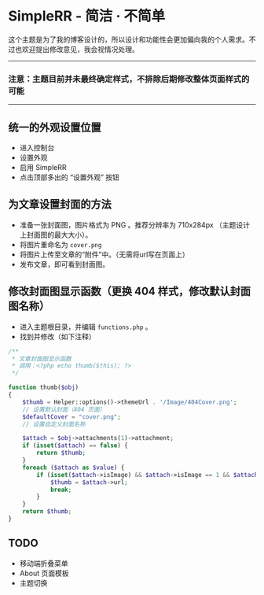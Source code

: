 # SimpleRR - 简洁 · 不简单

这个主题是为了我的博客设计的，所以设计和功能性会更加偏向我的个人需求。不过也欢迎提出修改意见，我会视情况处理。

---

### 注意：主题目前并未最终确定样式，不排除后期修改整体页面样式的可能

---

## 统一的外观设置位置
- 进入控制台
- 设置外观
- 启用 SimpleRR
- 点击顶部多出的 “设置外观” 按钮

## 为文章设置封面的方法
- 准备一张封面图，图片格式为 PNG 。推荐分辨率为 710x284px （主题设计上封面图的最大大小）。
- 将图片重命名为 `cover.png` 
- 将图片上传至文章的“附件”中。（无需将url写在页面上）
- 发布文章，即可看到封面图。

## 修改封面图显示函数（更换 404 样式，修改默认封面图名称）
- 进入主题根目录，并编辑 `functions.php` 。
- 找到并修改（如下注释）

``` php
/**
 * 文章封面图显示函数
 * 调用：<?php echo thumb($this); ?>
 */

function thumb($obj)
{	
	$thumb = Helper::options()->themeUrl . '/Image/404Cover.png';
	// 设置默认封面（404 页面）
	$defaultCover = "cover.png";
	// 设置自定义封面名称

	$attach = $obj->attachments(1)->attachment;
	if (isset($attach) == false) {
		return $thumb;
	}
	foreach ($attach as $value) {
		if (isset($attach->isImage) && $attach->isImage == 1 && $attach->name == $defaultCover) {
			$thumb = $attach->url;
			break;
		}
	}
	return $thumb;
}
```

## TODO
- 移动端折叠菜单
- About 页面模板
- 主题切换

